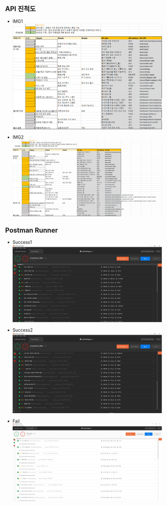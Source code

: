 ## API 진척도

* IMG1 ![API_1](https://raw.githubusercontent.com/InventoryBox/InventoryBox_Server/master/img/api_1.png)

* IMG2 ![API_2](https://raw.githubusercontent.com/InventoryBox/InventoryBox_Server/master/img/api_2.png)

## Postman Runner

* Success1 ![Postman Runner1](https://raw.githubusercontent.com/InventoryBox/InventoryBox_Server/master/img/postman_1.JPG)

* Success2 ![Postman Runner2](https://raw.githubusercontent.com/InventoryBox/InventoryBox_Server/master/img/postman_2JPG.JPG)

* Fail ![Postman Runner3](https://raw.githubusercontent.com/InventoryBox/InventoryBox_Server/master/img/api_fail.jpeg)
